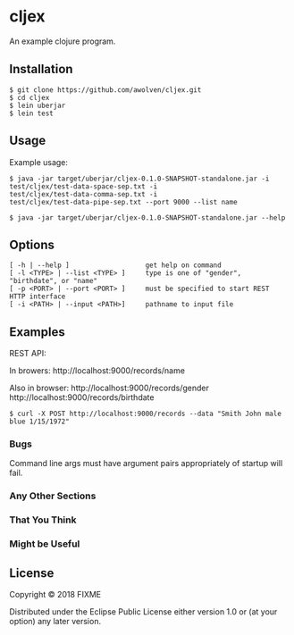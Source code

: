 # cljex

An example clojure program.

## Installation

	$ git clone https://github.com/awolven/cljex.git
	$ cd cljex
	$ lein uberjar
	$ lein test

## Usage

Example usage:

    $ java -jar target/uberjar/cljex-0.1.0-SNAPSHOT-standalone.jar -i
    test/cljex/test-data-space-sep.txt -i
    test/cljex/test-data-comma-sep.txt -i
    test/cljex/test-data-pipe-sep.txt --port 9000 --list name

	$ java -jar target/uberjar/cljex-0.1.0-SNAPSHOT-standalone.jar --help

## Options

	[ -h | --help ]                   get help on command
	[ -l <TYPE> | --list <TYPE> ]     type is one of "gender",
	"birthdate", or "name"
	[ -p <PORT> | --port <PORT> ]     must be specified to start REST
	HTTP interface
	[ -i <PATH> | --input <PATH>]     pathname to input file

## Examples

REST API:

In browers: http://localhost:9000/records/name

Also in browser:
http://localhost:9000/records/gender
http://localhost:9000/records/birthdate

	$ curl -X POST http://localhost:9000/records --data "Smith John male blue 1/15/1972"

### Bugs

Command line args must have argument pairs appropriately of startup
will fail.

### Any Other Sections
### That You Think
### Might be Useful

## License

Copyright © 2018 FIXME

Distributed under the Eclipse Public License either version 1.0 or (at
your option) any later version.
